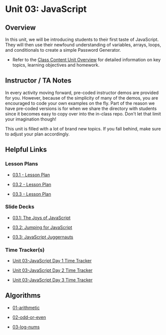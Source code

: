 # Unit 03: JavaScript

## Overview

In this unit, we will be introducing students to their first taste of JavaScript. They will then use their newfound understanding of variables, arrays, loops, and conditionals to create a simple Password Generator.

  * Refer to the [Class Content Unit Overview](../../../01-Class-Content/03-JavaScript/README.md) for detailed information on key topics, learning objectives and homework.

## Instructor / TA Notes

In every activity moving forward, pre-coded instructor demos are provided for you. However, because of the simplicity of many of the demos, you are encouraged to code your own examples on the fly. Part of the reason we have pre-coded versions is for when we share the directory with students since it becomes easy to copy over into the in-class repo. Don't let that limit your imagination though!

This unit is filled with a lot of brand new topics. If you fall behind, make sure to adjust your plan accordingly.

## Helpful Links

### Lesson Plans

  * [03.1 - Lesson Plan](01-Day_Intro-JS/03.1-LESSON-PLAN.md)

  * [03.2 - Lesson Plan](02-Day_Loops-and-More/03.2-LESSON-PLAN.md)

  * [03.3 - Lesson Plan](03-Day_Functions/03.3-LESSON-PLAN.md)

### Slide Decks

  * [03.1: The Joys of JavaScript](https://docs.google.com/presentation/d/16lWA3gU8ZBvZNKHxBvZM791ntfvXf-6xQUNN3Bk-nL4/edit?usp=sharing)

  * [03.2: Jumping for JavaScript](https://docs.google.com/presentation/d/1Em_iAbGzyujB5RXe-NF9KGYTzfiFN3R63Z1NRpH9MVc/edit?usp=sharing)

  * [03.3: JavaScript Juggernauts](https://docs.google.com/presentation/d/1t_1L2ity4_AZe-jlVb6loOg9SJ3rVtCtnX0eDCmxaRs/edit?usp=sharing)

### Time Tracker(s)

  * [Unit 03-JavaScript Day 1 Time Tracker](https://drive.google.com/open?id=1pPL5Wap5uFfWC3DmVB49PO6BZym6I6zA)

  * [Unit 03-JavaScript Day 2 Time Tracker](https://drive.google.com/open?id=1LzKldJHGABe7HMnBXejZXYNRRlGfBDDX)

  * [Unit 03-JavaScript Day 3 Time Tracker](https://drive.google.com/open?id=14DlwTNjSH6v3gc5rCts2IgVY0SZK8v_G)

## Algorithms

  * [01-arithmetic](../../../01-Class-Content/03-JavaScript/03-Algorithms/01-arithmetic)

  * [02-odd-or-even](../../../01-Class-Content/03-JavaScript/03-Algorithms/02-odd-or-even)

  * [03-log-nums](../../../01-Class-Content/03-JavaScript/03-Algorithms/03-log-nums)
